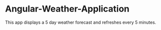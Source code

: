 # Angular-Weather-Application
This app displays a 5 day weather forecast and refreshes every 5 minutes.
